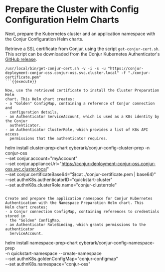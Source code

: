 # Prepare the Cluster with Config Configuration Helm Charts

Next, prepare the Kubernetes cluster and an application namespace with the
Conjur Configuration Helm charts.

Retrieve a SSL certificate from Conjur, using the script `get-conjur-cert.sh`.
This script can be downloaded from the Conjur Kubernetes Authenticator's
[GitHub release](https://github.com/cyberark/conjur-authn-k8s-client/releases/tag/v0.22.0).

```
/usr/local/bin/get-conjur-cert.sh -v -i -s -u "https://conjur-deployment-conjur-oss.conjur-oss.svc.cluster.local" -f "./conjur-certificate.pem"
```{{execute}}

Now, use the retrieved certificate to install the Cluster Preparation Helm
chart. This Helm chart creates:
- a "Golden" ConfigMap, containing a reference of Conjur connection and
  configuration details.
- an Authenticator ServiceAccount, which is used as a K8s identity by the Conjur
  authenticator.
- an Authenticator ClusterRole, which provides a list of K8s API access
  permissions that the authenticator requires.

```
helm install cluster-prep-chart cyberark/conjur-config-cluster-prep -n conjur-oss \
  --set conjur.account="myAccount" \
  --set conjur.applianceUrl="https://conjur-deployment-conjur-oss.conjur-oss.svc.cluster.local" \
  --set conjur.certificateBase64="$(cat ./conjur-certificate.pem | base64)" \
  --set authnK8s.authenticatorID="quickstart-cluster" \
  --set authnK8s.clusterRole.name="conjur-clusterrole"
```{{execute}}

Create and prepare the application namespace for Conjur Kubernetes
Authentication with the Namespace Preparation Helm chart. This
Helm chart creates:
- a Conjur connection ConfigMap, containing references to credentials stored in
  the "Golden" ConfigMap.
- an Authenticator RoleBinding, which grants permissions to the authenticator
  ServiceAccount.

```
helm install namespace-prep-chart cyberark/conjur-config-namespace-prep \
  -n quickstart-namespace --create-namespace \
  --set authnK8s.goldenConfigMap="conjur-configmap" \
  --set authnK8s.namespace="conjur-oss"
```{{execute}}

